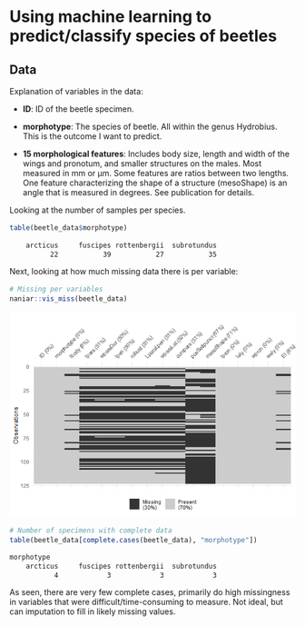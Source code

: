 Using machine learning to predict/classify species of beetles
================

## Data

Explanation of variables in the data:

- **ID**: ID of the beetle specimen.

- **morphotype**: The species of beetle. All within the genus Hydrobius.
  This is the outcome I want to predict.

- **15 morphological features**: Includes body size, length and width of
  the wings and pronotum, and smaller structures on the males. Most
  measured in mm or μm. Some features are ratios between two lengths.
  One feature characterizing the shape of a structure (mesoShape) is an
  angle that is measured in degrees. See publication for details.

Looking at the number of samples per species.

``` r
table(beetle_data$morphotype)
```


        arcticus     fuscipes rottenbergii  subrotundus 
              22           39           27           35 

Next, looking at how much missing data there is per variable:

``` r
# Missing per variables
naniar::vis_miss(beetle_data)
```

![](ML_Beetles_analysis_files/figure-gfm/missingness-1.png)<!-- -->

``` r
# Number of specimens with complete data
table(beetle_data[complete.cases(beetle_data), "morphotype"])
```

    morphotype
        arcticus     fuscipes rottenbergii  subrotundus 
               4            3            3            3 

As seen, there are very few complete cases, primarily do high
missingness in variables that were difficult/time-consuming to measure.
Not ideal, but can imputation to fill in likely missing values.
